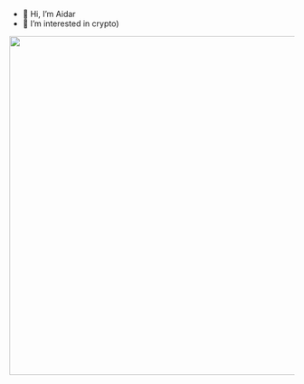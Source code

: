 - 👋 Hi, I’m Aidar
- 👀 I’m interested in crypto)

<div align="center">
  <img src="https://media.giphy.com/media/ho0xXatV7b3Fo1ZRXN/giphy.gif" width="600" height="600"/>
</div>

